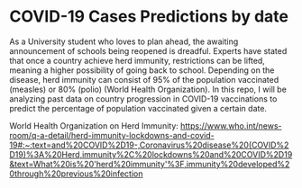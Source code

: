 # COVID-19 Cases Predictions by date

As a University student who loves to plan ahead, the awaiting announcement of schools being reopened is dreadful. Experts have stated that once a country achieve herd immunity, 
restrictions can be lifted, meaning a higher possibility of going back to school. Depending on the disease, herd immunity can consist of 95% of the population vaccinated (measles) 
or 80% (polio) (World Health Organization). In this repo, I will be analyzing past data on country progression in COVID-19 vaccinations to predict the percentage of population
vaccinated given a certain date. 

World Health Organization on Herd Immunity:
https://www.who.int/news-room/q-a-detail/herd-immunity-lockdowns-and-covid-19#:~:text=and%20COVID%2D19-,Coronavirus%20disease%20(COVID%2D19)%3A%20Herd,immunity%2C%20lockdowns%20and%20COVID%2D19&text=What%20is%20'herd%20immunity'%3F,immunity%20developed%20through%20previous%20infection
